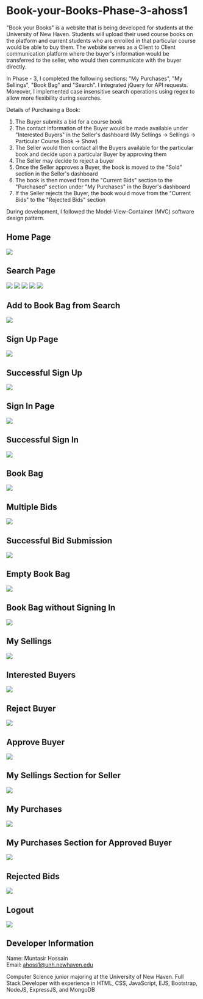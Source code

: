 # Book-your-Books-Phase-3-ahoss1

"Book your Books" is a website that is being developed for students at the University of New Haven. Students will upload their used course books on the platform and current students who are enrolled in that particular course would be able to buy them. The website serves as a Client to Client communication platform where the buyer's information would be transferred to the seller, who would then communicate with the buyer directly. <br>

In Phase - 3, I completed the following sections: "My Purchases", "My Sellings", "Book Bag" and "Search". I integrated jQuery for API requests. Moreover, I implemented case insensitive search operations using regex to allow more flexibility during searches. <br>

Details of Purchasing a Book:
1. The Buyer submits a bid for a course book
2. The contact information of the Buyer would be made available under "Interested Buyers" in the Seller's dashboard (My Sellings -> Sellings -> Particular Course Book -> Show)
3. The Seller would then contact all the Buyers available for the particular book and decide upon a particular Buyer by approving them
4. The Seller may decide to reject a buyer
5. Once the Seller approves a Buyer, the book is moved to the "Sold" section in the Seller's dashboard 
6. The book is then moved from the "Current Bids" section to the "Purchased" section under "My Purchases" in the Buyer's dashboard
7. If the Seller rejects the Buyer, the book would move from the "Current Bids" to the "Rejected Bids" section 

During development, I followed the Model-View-Container (MVC) software design pattern. 

## Home Page
<img src = "./screenshots/Home Page.png">

## Search Page
<img src = "./screenshots/Search (Case Insensitive).png">
<img src = "./screenshots/Search Result.png">
<img src = "./screenshots/Search with all Parameters.png">
<img src = "./screenshots/Search Results with all Parameters.png">
<img src = "./screenshots/Search Results with No Match.png">

## Add to Book Bag from Search
<img src = "./screenshots/Add to Book Bag from Search.png">

## Sign Up Page
<img src = "./screenshots/Sign Up.png">

## Successful Sign Up
<img src = "./screenshots/Successful Sign Up and Login.png">

## Sign In Page
<img src = "./screenshots/Sign In.png">

## Successful Sign In
<img src = "./screenshots/Successful Sign In.png">

## Book Bag
<img src ="./screenshots/Book Bag.png">

## Multiple Bids
<img src = "./screenshots/Multiple Bids.png">

## Successful Bid Submission
<img src = "./screenshots/Successful Bid Submission.png">

## Empty Book Bag
<img src = "./screenshots/Empty Book Bag.png">

## Book Bag without Signing In
<img src = "./screenshots/Book Bag without Sign In.png">

## My Sellings 
<img src = "./screenshots/My Sellings.png">

## Interested Buyers
<img src = "./screenshots/Interested Buyers.png">

## Reject Buyer
<img src = "./screenshots/Reject Buyer.png">

## Approve Buyer
<img src = "./screenshots/Sold Buyer.png">

## My Sellings Section for Seller
<img src = "./screenshots/Approve Buyer Sold.png">

## My Purchases
<img src = "./screenshots/My Purchases.png">

## My Purchases Section for Approved Buyer
<img src = "./screenshots/Purchased Approve Buyer.png">

## Rejected Bids
<img src = "./screenshots/Rejected Bids.png">

## Logout
<img src = "./screenshots/Log Out.png">

## Developer Information

Name: Muntasir Hossain <br>
Email: ahoss1@unh.newhaven.edu <br>

Computer Science junior majoring at the University of New Haven. Full Stack Developer with experience in HTML, CSS, JavaScript, EJS, Bootstrap, NodeJS, ExpressJS, and MongoDB 


